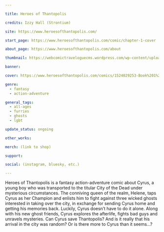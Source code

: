 ```yaml
---

title: Heroes of Thantopolis

credits: Izzy Hall (Strontium)

site: https://www.heroesofthantopolis.com/

start_page: https://www.heroesofthantopolis.com/comic/chapter-1-cover

about_page: https://www.heroesofthantopolis.com/about

thumbnail: https://webcomictraveloguecms.wordpress.com/wp-content/uploads/2024/09/300x250_heroesofthantopolis.png

banner:

cover: https://www.heroesofthantopolis.com/comics/1524029253-Book%201%20cover%20for%20web.png

genre: 
  - fantasy
  - action-adventure

general_tags: 
  - all-ages
  - furries
  - ghosts
  - lgbt

update_status: ongoing

other_works:

merch: (link to shop)

support:

social: (instagram, bluesky, etc.)

---
```


Heroes of Thantopolis is a fantasy action-adventure comic about Cyrus, a young boy who was transported to the titular City of the Dead under mysterious circumstances. The conniving queen of the realm, Helene, taps Cyrus as her Champion and enlists him to fight against three wicked ghosts interested in taking over the city, in exchange for sending Cyrus home and getting his memories back. Luckily, Cyrus doesn’t have to do it alone. Along with his new ghost friends, Cyrus explores the afterlife, fights bad guys and unravels mysteries. Can Cyrus save Thantopolis? And is it really that his arrival in the city was random? Or is there more to Cyrus than it seems…?